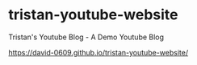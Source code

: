 # tristan-youtube-website
Tristan's Youtube Blog - A Demo Youtube Blog


https://david-0609.github.io/tristan-youtube-website/
